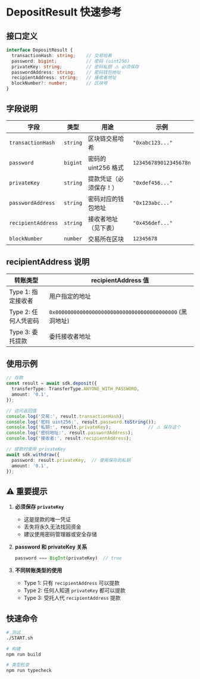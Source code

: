 # DepositResult 快速参考

## 接口定义

```typescript
interface DepositResult {
  transactionHash: string;    // 交易哈希
  password: bigint;           // 密码 (uint256)
  privateKey: string;         // 密码私钥 ⚠️ 必须保存
  passwordAddress: string;    // 密码钱包地址
  recipientAddress: string;   // 接收者地址
  blockNumber?: number;       // 区块号
}
```

## 字段说明

| 字段 | 类型 | 用途 | 示例 |
|------|------|------|------|
| `transactionHash` | `string` | 区块链交易哈希 | `"0xabc123..."` |
| `password` | `bigint` | 密码的 uint256 格式 | `123456789012345678n` |
| `privateKey` | `string` | 提款凭证（必须保存！） | `"0xdef456..."` |
| `passwordAddress` | `string` | 密码对应的钱包地址 | `"0x123abc..."` |
| `recipientAddress` | `string` | 接收者地址（见下表） | `"0x456def..."` |
| `blockNumber` | `number` | 交易所在区块 | `12345678` |

## recipientAddress 说明

| 转账类型 | recipientAddress 值 |
|---------|-------------------|
| Type 1: 指定接收者 | 用户指定的地址 |
| Type 2: 任何人凭密码 | `0x0000000000000000000000000000000000000000` (黑洞地址) |
| Type 3: 委托提款 | 委托接收者地址 |

## 使用示例

```typescript
// 存款
const result = await sdk.deposit({
  transferType: TransferType.ANYONE_WITH_PASSWORD,
  amount: '0.1',
});

// 访问返回值
console.log('交易:', result.transactionHash);
console.log('密码 uint256:', result.password.toString());
console.log('私钥:', result.privateKey);              // ⚠️ 保存这个
console.log('密码地址:', result.passwordAddress);
console.log('接收者:', result.recipientAddress);

// 提款时使用 privateKey
await sdk.withdraw({
  password: result.privateKey,  // 使用保存的私钥
  amount: '0.1',
});
```

## ⚠️ 重要提示

1. **必须保存 `privateKey`**
   - 这是提款的唯一凭证
   - 丢失将永久无法找回资金
   - 建议使用密码管理器或安全存储

2. **password 和 privateKey 关系**
   ```typescript
   password === BigInt(privateKey)  // true
   ```

3. **不同转账类型的使用**
   - Type 1: 只有 `recipientAddress` 可以提款
   - Type 2: 任何人知道 `privateKey` 都可以提款
   - Type 3: 受托人代 `recipientAddress` 提款

## 快速命令

```bash
# 测试
./START.sh

# 构建
npm run build

# 类型检查
npm run typecheck
```

